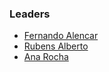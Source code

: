 ### Leaders
* [Fernando Alencar](mailto:fernando.alencar@owasp.org)
* [Rubens Alberto](mailto:rubens.alberto@owasp.org)
* [Ana Rocha](mailto:ana.rocha@owasp.org)
